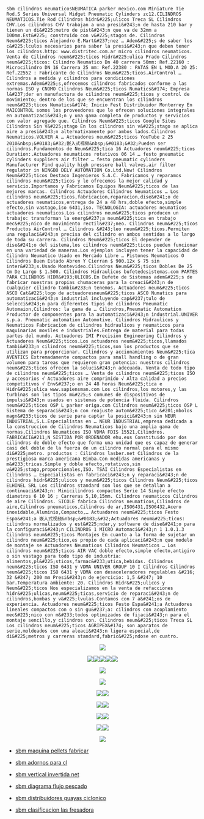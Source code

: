 
```
sbm cilindros neumaticosNEUMATICA parker mexico.com Miniature Tie Rod.S Series Universal Midget Pneumatic Cylinders zc12.CILINDROS NEUMATICOS.Tie Rod Cilindros hidr&#225;ulicos Treca SL Cilindros CHV.Los cilindros CHV trabajan a una presi&#243;n de hasta 210 bar y tienen un di&#225;metro de pist&#243;n que va de 32mm a 100mm.Est&#225; construido con v&#225;stagos de. Cilindros Neum&#225;ticos Alejandro E.Mart&#237;nez … Adem&#225;s de saber los c&#225;lculos necesarios para saber la presi&#243;n que deben tener los cilindros.http: www.distritec.com.ar micro cilindros neumaticos. Venta de Cilindros neum&#225;ticos Hidr&#225;ulica Prado Cilindros neum&#225;ticos: Cilindro Neumatico Dn 40 carrera 50mm: Ref.22160 : Microcilindro DN 16 Carrera 25 mm: Ref.22380 : PATAS EN L MOD.A 20 25: Ref.22552 : Fabricante de Cilindros Neum&#225;ticos.AirControl … Cilindros a medida y cilindros para condiciones extremas.Adem&#225;s,ofrecemos cilindros fabricados conforme a las normas ISO y CNOMO Cilindros Neum&#225;ticos Numatics&#174; Empresa l&#237;der en manufactura de cilindros neum&#225;ticos y control de movimiento; dentro de los que se encuentran los cilindros neum&#225;ticos Numatics&#174; Inicio Fest Distribuidor Monterrey En MAICONTROL somos los proveedores que le ofrecen soluciones integrales en automatizaci&#243;n y una gama completa de productos y servicios con valor agregado que. Cilindros Neum&#225;ticos Google Sites Cilindros Sin V&#225;stago En los cilindros sin v&#225;stago se aplica aire a presi&#243;n alternativamente por ambos lados.Cilindros Neumaticos.VOLVER A … Actuadores neum&#225;ticos YouTube 2 25 2010&nbsp;&#0183;&#32;嵌入式视频&nbsp;&#0183;&#32;Pueden ser cilindros.Fundamentos de Neum&#225;tica 16 Actuadores neum&#225;ticos Duration:.Actuadores neumaticos rotativos 06 14 … festo pneumatic cylinders suppliers air filter … festo pneumatic cylinders Manufacturer Find quality high pressure ball valves,air filter regulator in NINGBO DELY AUTOMATION Co.Ltd.Now! Cilindros Neum&#225;ticos Destaco Ingenieros S.A.C. Fabricamos y reparamos cilindros neum&#225;ticos y le ofrecemos la mejor calidad y servicio.Importamos y Fabricamos Equipos Neum&#225;ticos de las mejores marcas. Cilindros Actuadores Cilindros Neumaticos … Los cilindros neum&#225;ticos,fabricacion,reparacion,dise&#241;o de actuadores neumaticos,entrega de 24 a 48 hrs,doble efecto,simple efecto,sin vastago,iso 6431,iso. TECNOLOGIA: actuadores neumaticos actuadores neumaticos.Los cilindros neum&#225;ticos producen un trabajo: transforman la energ&#237;a neum&#225;tica en trabajo mec&#225;nico de movimiento rectil&#237;neo. Cilindros neum&#225;ticos Productos AirControl … Cilindros &#243;leo neum&#225;ticos.Permiten una regulaci&#243;n precisa del cilindro en ambos sentidos a lo largo de toda su carrera. Cilindros Neum&#225;ticos El depender de dise&#241;o del sistema,los cilindros neum&#225;ticos pueden funcionar en una variedad de maneras.Los ejemplos incluyen tener la capacidad de Cilindro Neumatico Usado en Mercado Libre … Pistones Neumaticos O Cilindros Buen Estado Abren Y Cierran $ 900.12x $ 75 sin inter&#233;s.Usado Montevideo.Cilindros Neum&#225;ticos Dobles De 25 Cm De Largo $ 1.500. Cilindros Hidraulicos bufetedesistemas.com PARTES PARA CILINDROS HIDR&#193;ULICOS.En Bufete de Sistemas adem&#225;s de fabricar nuestras propias chumaceras para la creaci&#243;n de cualquier cilindro tambi&#233;n tenemos. Actuadores neum&#225;ticos ASCO Cat&#225;logo de actuadoresneum&#225;ticos ASCO Numatics para automatizaci&#243;n industrial incluyendo cap&#237;tulo de selecci&#243;n para diferentes tipos de cilindros Pneumatic Automaion,Cilindros: la gama de … Cilindros,Pneumatic Automation Productor de componentes para la automatizaci&#243;n industrial.UNIVER s.p.a. Pneumatic automation Automotive. Cilindros Hidraulicos y Neumaticos Fabricacion de cilindros hidraulicos y neumaticos para maquinarias moviles e industriales.Entrega de material para todas partes del mundo. Actuadores IMI Precision Engineering Cilindros y Actuadores Neum&#225;ticos.Los actuadores neum&#225;ticos,llamados tambi&#233;n cilindros neum&#225;ticos,son los productos que se utilizan para proporcionar. Cilindros y accionamientos Neum&#225;tica AVENTICS Extremadamente compactos para small handling o de gran volumen para tareas que requieren gran potencia: nuestros cilindros neum&#225;ticos ofrecen la soluci&#243;n adecuada. Venta de todo tipo de cilindros neum&#225;ticos … Venta de cilindros neum&#225;ticos ISO y accesorios √ Actuadores aire comprimido √ Alta calidad a precios competitivos √ Env&#237;o en 24 48 horas Neum&#225;tica e Hidr&#225;ulica www.sapiensman.com Los cilindros,los motores,y las turbinas son los tipos m&#225;s comunes de dispositivos de impulsi&#243;n usados en sistemas de potencia fluida. Cilindros neum&#225;ticos OSP L parker origa.com Cilindros neum&#225;ticos OSP L Sistema de separaci&#243;n con reajuste autom&#225;tico &#201;mbolos magn&#233;ticos de serie para captar la posici&#243;n sin NEUR INDUSTRIAL,S.L.Especialistas en … NEUR INDUSTRIAL,empresa dedicada a la construccion de Cilindros Neumaticos bajo una amplia gama de normas,Cilindros Neumaticos ISO VDMA FDIS 15521,Cilindros. FABRICACI&#211;N SISTIDA POR ORDENADOR ehu.eus Constituido por dos cilindros de doble efecto que forma una unidad que es capaz de generar casi del doble de la fuerza de un cilindro normal para el mismo di&#225;metro. productos : Cilindros lasber.net Cilindros de la prestigiosa marca americana Bimba.Con medidas americanas y m&#233;tricas.Simple y doble efecto,rotativos,sin v&#225;stago,proporcionales,ISO. TSAI Cilindros Especialistas en Cilindros … Especialistas en fabricaci&#243;n y reparaci&#243;n de cilindros hidr&#225;ulicos y neum&#225;ticos Cilindros Neum&#225;ticos ELHINEL SRL Los cilindros standard son los que se detallan a continuaci&#243;n: Minicilindros compactos Serie 14 Simple efecto diametros 6 10 16 ; Carreras 5,10,15mm. Cilindros neumaticos Cilindros de aire Cilindros. SICOLE fabrica Cilindros neumaticos,Cilindros de aire,Cilindros pneumaticos,Cilindros de ar,ISO6431,ISO6432,Acero inoxidable,Aluminio,Compacto,… Actuadores neum&#225;ticos Festo Espa&#241;a 嵌入式视频&nbsp;&#0183;&#32;Actuadores neum&#225;ticos: cilindros normalizados y est&#225;ndar,y software de dise&#241;o para la configuraci&#243;n CILINDROS 1 MICRO Automaci&#243;n 1 1.0.1.3 Cilindros neum&#225;ticos Montajes En cuanto a la forma de sujetar un cilindro neum&#225;tico,es propio de cada aplicaci&#243;n que modelo de montaje se Actuadores Neumaticos Cilindros Neumaticos … Los cilindros neum&#225;ticos AIR VAC doble efecto,simple efecto,antigiro o sin vastago para todo tipo de industria: alimentos,pl&#225;sticos,farmac&#233;utica,bebidas. Cilindros neum&#225;ticos ISO 6431 y VDMA UNIVER GROUP 10 I Cilindros Cilindros neum&#225;ticos ISO 6431 y VDMA con desaceleradores regulables &#216; 32 &#247; 200 mm Presi&#243;n de ejercicio: 1,5 &#247; 10 bar.Temperatura ambiente: 20. Cilindros Hidr&#225;ulicos y Neum&#225;ticos Nos especializamos en la venta de refacciones hidr&#225;ulicas,neum&#225;ticas,servicio de reparaci&#243;n de cilindros,bombas y v&#225;lvulas.Contamos con 7 a&#241;os de experiencia. Actuadores neum&#225;ticos Festo Espa&#241;a Actuadores lineales compactos con o sin gu&#237;a: cilindros con acoplamiento mec&#225;nico con m&#233;todos optimizados de fijaci&#243;n para el montaje sencillo,y cilindros con. Cilindros neum&#225;ticos Treca SL Los cilindros neum&#225;ticos AGRIPEX&#174; son aparatos de serie,moldeados con una aleaci&#243;n ligera especial,de di&#225;metros y carreras standard,fabric&#225;ndose en cuatro. 
```

<div align="center">

<a href="https://es-crusher.shibang-china.com/github&k=sbm+cilindros+neumaticos"><img src="https://static.shibang-china.com/es/crusher/logo.jpg"></a>

<a href="https://es-crusher.shibang-china.com/github&k=sbm+cilindros+neumaticos"><img src="https://static.shibang-china.com/es/crusher/index.jpg"></a><a href="https://es-crusher.shibang-china.com/material.htmlgithub&k=sbm+cilindros+neumaticos"><img src="https://static.shibang-china.com/es/crusher/material.jpg"></a><a href="https://es-crusher.shibang-china.com/application.htmlgithub&k=sbm+cilindros+neumaticos"><img src="https://static.shibang-china.com/es/crusher/application.jpg"></a><a href="https://es-crusher.shibang-china.com/aboutus.htmlgithub&k=sbm+cilindros+neumaticos"><img src="https://static.shibang-china.com/es/crusher/aboutus.jpg"></a><a href="https://es-crusher.shibang-china.com/contact.htmlgithub&k=sbm+cilindros+neumaticos"><img src="https://static.shibang-china.com/es/crusher/contact.jpg"></a>

<a href="https://es-crusher.shibang-china.com/github&k=sbm+cilindros+neumaticos"><img src="https://static.shibang-china.com/es/crusher/banner.jpg"></a>

<a href="https://swt.shibang-china.com/github&k=sbm+cilindros+neumaticos"><img src="https://static.shibang-china.com/es/crusher/text.jpg"></a>

<a href="https://swt.shibang-china.com/github&k=sbm+cilindros+neumaticos"><img src="https://static.shibang-china.com/es/crusher/chat.jpg"></a><a href="https://es-crusher.shibang-china.com/contact.htmlgithub&k=sbm+cilindros+neumaticos"><img src="https://static.shibang-china.com/es/crusher/message.jpg"></a>

<a href="https://es-crusher.shibang-china.com/products/pe.htmlgithub&k=sbm+cilindros+neumaticos"><img src="https://static.shibang-china.com/es/crusher/pe.jpg"></a><a href="https://es-crusher.shibang-china.com/products/pf.htmlgithub&k=sbm+cilindros+neumaticos"><img src="https://static.shibang-china.com/es/crusher/pf.jpg"></a>

<a href="https://es-crusher.shibang-china.com/products/hpt.htmlgithub&k=sbm+cilindros+neumaticos"><img src="https://static.shibang-china.com/es/crusher/hpt.jpg"></a><a href="https://es-crusher.shibang-china.com/products/vsi.htmlgithub&k=sbm+cilindros+neumaticos"><img src="https://static.shibang-china.com/es/crusher/vsi.jpg"></a>

<a href="https://es-crusher.shibang-china.com/products/klv.htmlgithub&k=sbm+cilindros+neumaticos"><img src="https://static.shibang-china.com/es/crusher/klv.jpg"></a><a href="https://es-crusher.shibang-china.com/products/portable.htmlgithub&k=sbm+cilindros+neumaticos"><img src="https://static.shibang-china.com/es/crusher/portable.jpg"></a>

<a href="https://swt.shibang-china.com/github&k=sbm+cilindros+neumaticos"><img src="https://static.shibang-china.com/es/crusher/case.jpg"></a>

</div>


* [sbm maquina pellets fabricar](sbm%20maquina%20pellets%20fabricar.md)

* [sbm adornos para cl](sbm%20adornos%20para%20cl.md)

* [sbm vertical invertida net](sbm%20vertical%20invertida%20net.md)

* [sbm diagrama flujo pescado](sbm%20diagrama%20flujo%20pescado.md)

* [sbm distribuidores guayas ciclonico](sbm%20distribuidores%20guayas%20ciclonico.md)

* [sbm clasificacion las fresadora](sbm%20clasificacion%20las%20fresadora.md)